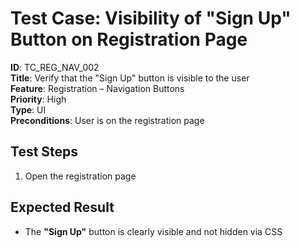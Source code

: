 # Test Case: Visibility of "Sign Up" Button on Registration Page

**ID**: TC_REG_NAV_002  
**Title**: Verify that the "Sign Up" button is visible to the user  
**Feature**: Registration – Navigation Buttons  
**Priority**: High  
**Type**: UI  
**Preconditions**: User is on the registration page

## Test Steps
1. Open the registration page

## Expected Result
- The **"Sign Up"** button is clearly visible and not hidden via CSS
